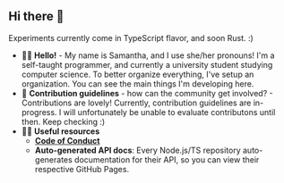 ## Hi there 👋
Experiments currently come in TypeScript flavor, and soon Rust. :)

 * 🙋‍♀️ **Hello!** - My name is Samantha, and I use she/her pronouns! I'm a self-taught programmer, and currently a university student studying computer science. To better organize everything, I've setup an organization. You can see the main things I'm developing here.
 * 🌈 **Contribution guidelines** - how can the community get involved? - Contributions are lovely! Currently, contribution guidelines are in-progress. I will unfortunately be unable to evaluate contributons until then. Keep checking :)
 * 👩‍💻 **Useful resources**
   * [**Code of Conduct**](./CODE_OF_CONDUCT.md)
   * **Auto-generated API docs**: Every Node.js/TS repository auto-generates documentation for their API, so you can view their respective GitHub Pages.
   
